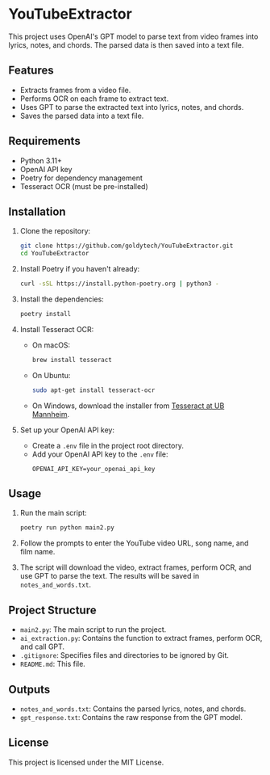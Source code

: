 # YouTubeExtractor

This project uses OpenAI's GPT model to parse text from video frames into lyrics, notes, and chords. The parsed data is then saved into a text file.

## Features

- Extracts frames from a video file.
- Performs OCR on each frame to extract text.
- Uses GPT to parse the extracted text into lyrics, notes, and chords.
- Saves the parsed data into a text file.

## Requirements

- Python 3.11+
- OpenAI API key
- Poetry for dependency management
- Tesseract OCR (must be pre-installed)

## Installation

1. Clone the repository:
    ```sh
    git clone https://github.com/goldytech/YouTubeExtractor.git
    cd YouTubeExtractor
    ```

2. Install Poetry if you haven't already:
    ```sh
    curl -sSL https://install.python-poetry.org | python3 -
    ```

3. Install the dependencies:
    ```sh
    poetry install
    ```

4. Install Tesseract OCR:
    - On macOS:
      ```sh
      brew install tesseract
      ```
    - On Ubuntu:
      ```sh
      sudo apt-get install tesseract-ocr
      ```
    - On Windows, download the installer from [Tesseract at UB Mannheim](https://github.com/UB-Mannheim/tesseract/wiki).

5. Set up your OpenAI API key:
    - Create a `.env` file in the project root directory.
    - Add your OpenAI API key to the `.env` file:
      ```
      OPENAI_API_KEY=your_openai_api_key
      ```

## Usage

1. Run the main script:
    ```sh
    poetry run python main2.py
    ```

2. Follow the prompts to enter the YouTube video URL, song name, and film name.

3. The script will download the video, extract frames, perform OCR, and use GPT to parse the text. The results will be saved in `notes_and_words.txt`.

## Project Structure

- `main2.py`: The main script to run the project.
- `ai_extraction.py`: Contains the function to extract frames, perform OCR, and call GPT.
- `.gitignore`: Specifies files and directories to be ignored by Git.
- `README.md`: This file.

## Outputs

- `notes_and_words.txt`: Contains the parsed lyrics, notes, and chords.
- `gpt_response.txt`: Contains the raw response from the GPT model.

## License

This project is licensed under the MIT License.